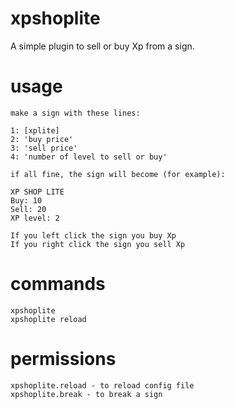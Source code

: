 # xpshoplite

A simple plugin to sell or buy Xp from a sign.

# usage

```
make a sign with these lines:

1: [xplite]
2: 'buy price'
3: 'sell price'
4: 'number of level to sell or buy'

if all fine, the sign will become (for example):

XP SHOP LITE
Buy: 10
Sell: 20
XP level: 2

If you left click the sign you buy Xp
If you right click the sign you sell Xp
```

# commands

```
xpshoplite
xpshoplite reload
```

# permissions

```
xpshoplite.reload - to reload config file
xpshoplite.break - to break a sign
```